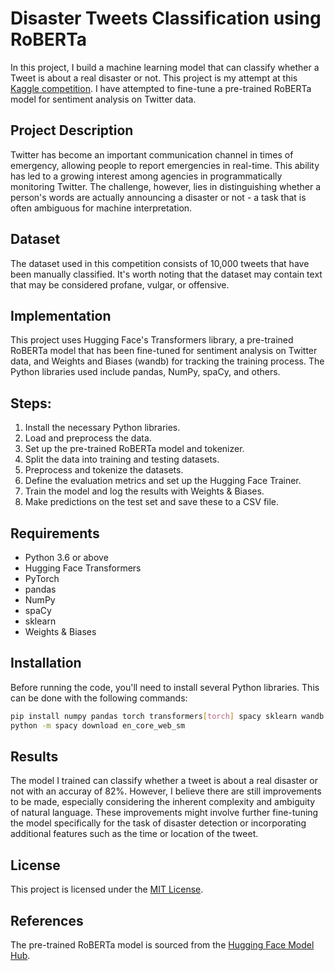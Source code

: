 # Disaster Tweets Classification using RoBERTa

In this project, I build a machine learning model that can classify whether a Tweet is about a real disaster or not. This project is my attempt at this 
[Kaggle competition](https://www.kaggle.com/c/nlp-getting-started). I have attempted to fine-tune a pre-trained RoBERTa model for sentiment analysis on Twitter data. 

## Project Description

Twitter has become an important communication channel in times of emergency, allowing people to report emergencies in real-time. This ability has led to a growing interest among agencies in programmatically monitoring Twitter. The challenge, however, lies in distinguishing whether a person's words are actually announcing a disaster or not - a task that is often ambiguous for machine interpretation.

## Dataset

The dataset used in this competition consists of 10,000 tweets that have been manually classified. It's worth noting that the dataset may contain text that may be considered profane, vulgar, or offensive.

## Implementation

This project uses Hugging Face's Transformers library, a pre-trained RoBERTa model that has been fine-tuned for sentiment analysis on Twitter data, and Weights and Biases (wandb) for tracking the training process. The Python libraries used include pandas, NumPy, spaCy, and others.

## Steps:

1. Install the necessary Python libraries.
2. Load and preprocess the data.
3. Set up the pre-trained RoBERTa model and tokenizer.
4. Split the data into training and testing datasets.
5. Preprocess and tokenize the datasets.
6. Define the evaluation metrics and set up the Hugging Face Trainer.
7. Train the model and log the results with Weights & Biases.
8. Make predictions on the test set and save these to a CSV file.

## Requirements

- Python 3.6 or above
- Hugging Face Transformers
- PyTorch
- pandas
- NumPy
- spaCy
- sklearn
- Weights & Biases

## Installation

Before running the code, you'll need to install several Python libraries. This can be done with the following commands:

```bash
pip install numpy pandas torch transformers[torch] spacy sklearn wandb accelerate
python -m spacy download en_core_web_sm
```

## Results

The model I trained can classify whether a tweet is about a real disaster or not with an accuray of 82\%. However, I believe there are still improvements to be made, especially considering the inherent complexity and ambiguity of natural language. These improvements might involve further fine-tuning the model specifically for the task of disaster detection or incorporating additional features such as the time or location of the tweet.

## License

This project is licensed under the [MIT License](https://choosealicense.com/licenses/mit/).

## References

The pre-trained RoBERTa model is sourced from the [Hugging Face Model Hub](https://huggingface.co/models).
